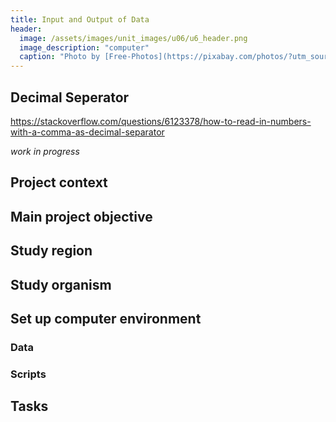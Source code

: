 ```yaml
---
title: Input and Output of Data
header:
  image: /assets/images/unit_images/u06/u6_header.png
  image_description: "computer"
  caption: "Photo by [Free-Photos](https://pixabay.com/photos/?utm_source=link-attribution&amp;utm_medium=referral&amp;utm_campaign=image&amp;utm_content=336373) [Pixabay](https://pixabay.com/de/?utm_source=link-attribution&amp;utm_medium=referral&amp;utm_campaign=image&amp;utm_content=336373)"
---
```


<!--more-->
## Decimal Seperator <a name="dec_sep"></a>
https://stackoverflow.com/questions/6123378/how-to-read-in-numbers-with-a-comma-as-decimal-separator




_work in progress_


## Project context


## Main project objective


## Study region


## Study organism


## Set up computer environment

### Data

### Scripts


## Tasks
